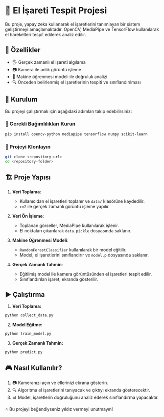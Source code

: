 # 🤖 El İşareti Tespit Projesi

Bu proje, yapay zeka kullanarak el işaretlerini tanımlayan bir sistem geliştirmeyi amaçlamaktadır. OpenCV, MediaPipe ve TensorFlow kullanılarak el hareketleri tespit edilerek analiz edilir.

## 🎯 Özellikler
- 🖐️ Gerçek zamanlı el işareti algılama
- 📷 Kamera ile anlık görüntü işleme
- 🧠 Makine öğrenmesi modeli ile doğruluk analizi
- 🔍 Önceden belirlenmiş el işaretlerinin tespiti ve sınıflandırılması

## 🚀 Kurulum

Bu projeyi çalıştırmak için aşağıdaki adımları takip edebilirsiniz:

### 📌 Gerekli Bağımlılıkları Kurun

```bash
pip install opencv-python mediapipe tensorflow numpy scikit-learn
```

### 📂 Projeyi Klonlayın
```bash
git clone <repository-url>
cd <repository-folder>
```

## 🏗️ Proje Yapısı

1. **Veri Toplama**: 
   - Kullanıcıdan el işaretleri toplanır ve `data/` klasörüne kaydedilir.
   - `cv2` ile gerçek zamanlı görüntü işleme yapılır.

2. **Veri Ön İşleme**: 
   - Toplanan görseller, MediaPipe kullanılarak işlenir.
   - El noktaları çıkarılarak `data.pickle` dosyasında saklanır.

3. **Makine Öğrenmesi Modeli**: 
   - `RandomForestClassifier` kullanılarak bir model eğitilir.
   - Model, el işaretlerini sınıflandırır ve `model.p` dosyasında saklanır.

4. **Gerçek Zamanlı Tahmin**: 
   - Eğitilmiş model ile kamera görüntüsünden el işaretleri tespit edilir.
   - Sınıflandırılan işaret, ekranda gösterilir.

## ▶️ Çalıştırma

1. **Veri Toplama:**
```bash
python collect_data.py
```
2. **Model Eğitme:**
```bash
python train_model.py
```
3. **Gerçek Zamanlı Tahmin:**
```bash
python predict.py
```

## 🎮 Nasıl Kullanılır?
1. 📷 Kameranızı açın ve ellerinizi ekrana gösterin.
2. 🔍 Algoritma el işaretlerini tanıyacak ve çıktıyı ekranda gösterecektir.
3. 📊 Model, işaretlerin doğruluğunu analiz ederek sınıflandırma yapacaktır.

⭐ Bu projeyi beğendiyseniz yıldız vermeyi unutmayın!

